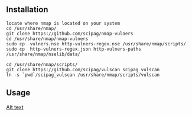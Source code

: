 ## Installation
    locate where nmap is located on your system
	cd /usr/share/nmap/
	git clone https://github.com/scipag/nmap-vulners
	cd /usr/share/nmap/nmap-vulners
	sudo cp  vulners.nse http-vulners-regex.nse /usr/share/nmap/scripts/
	sudo cp  http-vulners-regex.json http-vulners-paths /usr/share/nmap/nselib/data/

	cd /usr/share/nmap/scripts/
	git clone https://github.com/scipag/vulscan scipag_vulscan
	ln -s `pwd`/scipag_vulscan /usr/share/nmap/scripts/vulscan

## Usage
[Alt text](https://github.com/anonymansz/nmap-vulners/blob/master/example.png)
